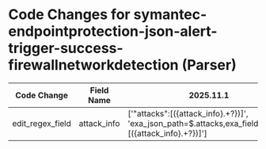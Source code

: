 # Code Changes for symantec-endpointprotection-json-alert-trigger-success-firewallnetworkdetection (Parser)

| Code Change | Field Name | 2025.11.1 | 2025.12.1 |
|-------------|------------|-----------|------------|
| edit_regex_field | attack_info | ['"attacks":\[({attack_info}.+?\})\]', 'exa_json_path=$.attacks,exa_field_name=:\[({attack_info}.+?\})\]'] | ['"attacks":\[({attack_info}.+?\})\]', 'exa_json_path=$.attacks,exa_regex=\[({attack_info}.+?\})\]'] |